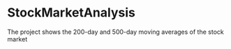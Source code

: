 # StockMarketAnalysis
The project shows the 200-day and 500-day moving averages of the stock market
